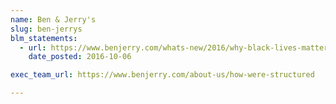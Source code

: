 ```yaml
---
name: Ben & Jerry's
slug: ben-jerrys
blm_statements:
  - url: https://www.benjerry.com/whats-new/2016/why-black-lives-matter
    date_posted: 2016-10-06

exec_team_url: https://www.benjerry.com/about-us/how-were-structured

---
```

